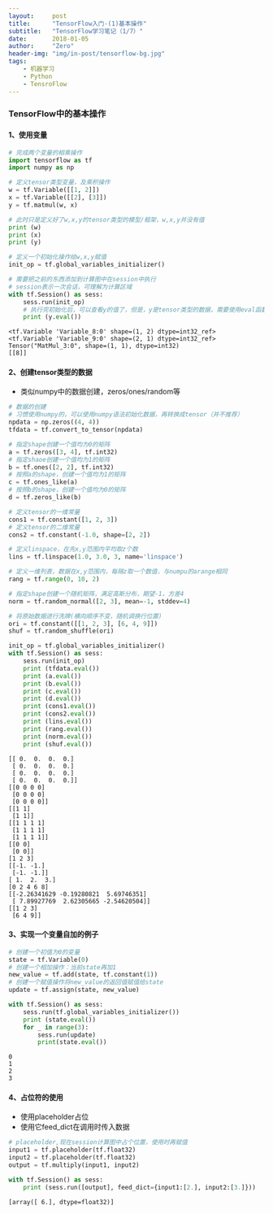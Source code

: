 ```yaml
---
layout:     post
title:      "TensorFlow入门-(1)基本操作"
subtitle:   "TensorFlow学习笔记（1/7）"
date:       2018-01-05
author:     "Zero"
header-img: "img/in-post/tensorflow-bg.jpg"
tags:
    - 机器学习
    - Python
    - TensroFlow
---
```


### TensorFlow中的基本操作

#### 1、使用变量


```python
# 完成两个变量的相乘操作
import tensorflow as tf
import numpy as np

# 定义tensor类型变量，及乘积操作
w = tf.Variable([[1, 2]])
x = tf.Variable([[2], [3]])
y = tf.matmul(w, x)

# 此时只是定义好了w,x,y的tensor类型的模型/框架，w,x,y并没有值
print (w)
print (x)
print (y)

# 定义一个初始化操作给w,x,y赋值
init_op = tf.global_variables_initializer()

# 需要把之前的东西添加到计算图中在session中执行
# session表示一次会话，可理解为计算区域
with tf.Session() as sess:
    sess.run(init_op)
    # 执行完初始化后，可以查看y的值了，但是，y是tensor类型的数据，需要使用eval函数查看值
    print (y.eval())
```

    <tf.Variable 'Variable_8:0' shape=(1, 2) dtype=int32_ref>
    <tf.Variable 'Variable_9:0' shape=(2, 1) dtype=int32_ref>
    Tensor("MatMul_3:0", shape=(1, 1), dtype=int32)
    [[8]]


#### 2、创建tensor类型的数据
- 类似numpy中的数据创建，zeros/ones/random等


```python
# 数据的创建
# 习惯使用numpy的，可以使用numpy语法初始化数据，再转换成tensor（并不推荐）
npdata = np.zeros((4, 4))
tfdata = tf.convert_to_tensor(npdata)

# 指定shape创建一个值均为0的矩阵
a = tf.zeros([3, 4], tf.int32)
# 指定shaoe创建一个值均为1的矩阵
b = tf.ones([2, 2], tf.int32)
# 按照a的shape，创建一个值均为1的矩阵
c = tf.ones_like(a)
# 按照b的shape，创建一个值均为0的矩阵
d = tf.zeros_like(b)

# 定义tensor的一维常量
cons1 = tf.constant([1, 2, 3])
# 定义tensor的二维常量
cons2 = tf.constant(-1.0, shape=[2, 2])

# 定义linspace，在先x,y范围内平均取z个数
lins = tf.linspace(1.0, 3.0, 3, name='linspace')

# 定义一维列表，数据在x,y范围内，每隔z取一个数值，与numpu的arange相同
rang = tf.range(0, 10, 2)

# 指定shape创建一个随机矩阵，满足高斯分布，期望-1，方差4
norm = tf.random_normal([2, 3], mean=-1, stddev=4)

# 将原始数据进行洗牌(横向顺序不变，随机调换行位置)
ori = tf.constant([[1, 2, 3], [6, 4, 9]])
shuf = tf.random_shuffle(ori)

init_op = tf.global_variables_initializer()
with tf.Session() as sess:
    sess.run(init_op)
    print (tfdata.eval())
    print (a.eval())
    print (b.eval())
    print (c.eval())
    print (d.eval())
    print (cons1.eval())
    print (cons2.eval())
    print (lins.eval())
    print (rang.eval())
    print (norm.eval())
    print (shuf.eval())

```

    [[ 0.  0.  0.  0.]
     [ 0.  0.  0.  0.]
     [ 0.  0.  0.  0.]
     [ 0.  0.  0.  0.]]
    [[0 0 0 0]
     [0 0 0 0]
     [0 0 0 0]]
    [[1 1]
     [1 1]]
    [[1 1 1 1]
     [1 1 1 1]
     [1 1 1 1]]
    [[0 0]
     [0 0]]
    [1 2 3]
    [[-1. -1.]
     [-1. -1.]]
    [ 1.  2.  3.]
    [0 2 4 6 8]
    [[-2.26341629 -0.19280821  5.69746351]
     [ 7.89927769  2.62305665 -2.54620504]]
    [[1 2 3]
     [6 4 9]]


#### 3、实现一个变量自加的例子


```python
# 创建一个初值为0的变量
state = tf.Variable(0)
# 创建一个相加操作：当前state再加1
new_value = tf.add(state, tf.constant(1))
# 创建一个赋值操作将new_value的返回值赋值给state
update = tf.assign(state, new_value)

with tf.Session() as sess:
    sess.run(tf.global_variables_initializer())
    print (state.eval())
    for _ in range(3):
        sess.run(update)
        print(state.eval())
```

    0
    1
    2
    3


#### 4、占位符的使用
- 使用placeholder占位
- 使用它feed_dict在调用时传入数据


```python
# placeholder,现在session计算图中占个位置，使用时再赋值
input1 = tf.placeholder(tf.float32)
input2 = tf.placeholder(tf.float32)
output = tf.multiply(input1, input2)

with tf.Session() as sess:
    print (sess.run([output], feed_dict={input1:[2.], input2:[3.]}))
```

    [array([ 6.], dtype=float32)]
